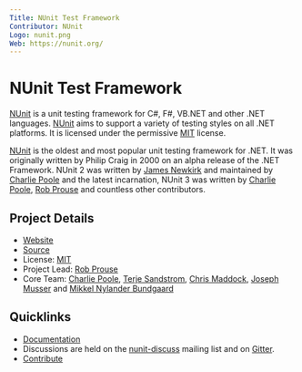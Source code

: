 ```yaml
---
Title: NUnit Test Framework
Contributor: NUnit
Logo: nunit.png
Web: https://nunit.org/
---
```

# NUnit Test Framework

[NUnit](https://nunit.org) is a unit testing framework for C#, F#, VB.NET and other .NET languages. [NUnit](https://nunit.org) aims to support a variety of testing styles on all .NET platforms. It is licensed under the permissive [MIT](https://github.com/nunit/nunit/blob/master/LICENSE.txt) license.

[NUnit](https://nunit.org) is the oldest and most popular unit testing framework for .NET. It was originally written by Philip Craig in 2000 on an alpha release of the .NET Framework. NUnit 2 was written by [James Newkirk](https://github.com/jnewkirk) and maintained by [Charlie Poole](https://github.com/CharliePoole) and the latest incarnation, NUnit 3 was written by [Charlie Poole](https://github.com/CharliePoole), [Rob Prouse](https://github.com/rprouse) and countless other contributors.

## Project Details

* [Website](https://nunit.org)
* [Source](https://github.com/nunit/nunit)
* License: [MIT](https://github.com/nunit/nunit/blob/master/LICENSE.txt)
* Project Lead: [Rob Prouse](https://github.com/rprouse)
* Core Team: [Charlie Poole](https://github.com/CharliePoole), [Terje Sandstrom](https://github.com/OsirisTerje), [Chris Maddock](https://github.com/ChrisMaddock), [Joseph Musser](https://github.com/jnm2) and [Mikkel Nylander Bundgaard](https://github.com/mikkelbu)

## Quicklinks

* [Documentation](https://github.com/nunit/docs)
* Discussions are held on the [nunit-discuss](https://groups.google.com/group/nunit-discuss) mailing list and on [Gitter](https://gitter.im/nunit/nunit).
* [Contribute](https://github.com/nunit/nunit/blob/master/CONTRIBUTING.md)
